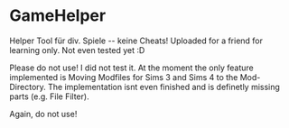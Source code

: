 # GameHelper
Helper Tool für div. Spiele -- keine Cheats! Uploaded for a friend for learning only. Not even tested yet :D

Please do not use! I did not test it. At the moment the only feature implemented is Moving Modfiles for Sims 3 and Sims 4 to the Mod-Directory.
The implementation isnt even finished and is definetly missing parts (e.g. File Filter).

Again, do not use!
